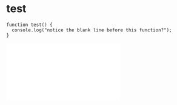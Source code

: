 # test

```
function test() {
  console.log("notice the blank line before this function?");
}
```

<iframe src="testHtml.html" frameBorder=0 scrolling=no></iframe>
